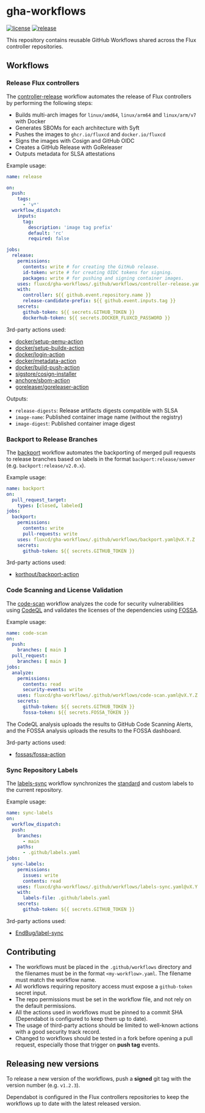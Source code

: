 # gha-workflows

[![license](https://img.shields.io/github/license/fluxcd/gha-workflows.svg)](https://github.com/fluxcd/gha-workflows/blob/main/LICENSE)
[![release](https://img.shields.io/github/release/fluxcd/gha-workflows/all.svg)](https://github.com/fluxcd/gha-workflows/releases)

This repository contains reusable GitHub Workflows shared across the Flux controller repositories.

## Workflows

### Release Flux controllers

The [controller-release](.github/workflows/controller-release.yaml) workflow automates the release of
Flux controllers by performing the following steps:

- Builds multi-arch images for `linux/amd64`, `linux/arm64` and `linux/arm/v7` with Docker
- Generates SBOMs for each architecture with Syft
- Pushes the images to `ghcr.io/fluxcd` and `docker.io/fluxcd`
- Signs the images with Cosign and GitHub OIDC
- Creates a GitHub Release with GoReleaser
- Outputs metadata for SLSA attestations

Example usage:

```yaml
name: release

on:
  push:
    tags:
      - 'v*'
  workflow_dispatch:
    inputs:
      tag:
        description: 'image tag prefix'
        default: 'rc'
        required: false

jobs:
  release:
    permissions:
      contents: write # for creating the GitHub release.
      id-token: write # for creating OIDC tokens for signing.
      packages: write # for pushing and signing container images.
    uses: fluxcd/gha-workflows/.github/workflows/controller-release.yaml@vX.Y.Z
    with:
      controller: ${{ github.event.repository.name }}
      release-candidate-prefix: ${{ github.event.inputs.tag }}
    secrets:
      github-token: ${{ secrets.GITHUB_TOKEN }}
      dockerhub-token: ${{ secrets.DOCKER_FLUXCD_PASSWORD }}
```

3rd-party actions used:

- [docker/setup-qemu-action](https://github.com/docker/setup-qemu-action)
- [docker/setup-buildx-action](https://github.com/docker/setup-buildx-action)
- [docker/login-action](https://github.com/docker/login-action)
- [docker/metadata-action](https://github.com/docker/metadata-action)
- [docker/build-push-action](https://github.com/docker/build-push-action)
- [sigstore/cosign-installer](https://github.com/sigstore/cosign-installer)
- [anchore/sbom-action](https://github.com/anchore/sbom-action)
- [goreleaser/goreleaser-action](https://github.com/goreleaser/goreleaser-action)

Outputs:

- `release-digests`: Release artifacts digests compatible with SLSA
- `image-name`: Published container image name (without the registry)
- `image-digest`: Published container image digest

### Backport to Release Branches

The [backport](.github/workflows/backport.yaml) workflow automates the backporting of merged pull
requests to release branches based on labels in the format `backport:release/semver`
(e.g. `backport:release/v2.0.x`).

Example usage:

```yaml
name: backport
on:
  pull_request_target:
    types: [closed, labeled]
jobs:
  backport:
    permissions:
      contents: write
      pull-requests: write
    uses: fluxcd/gha-workflows/.github/workflows/backport.yaml@vX.Y.Z
    secrets:
      github-token: ${{ secrets.GITHUB_TOKEN }}
```

3rd-party actions used:

- [korthout/backport-action](https://github.com/korthout/backport-action)

### Code Scanning and License Validation

The [code-scan](.github/workflows/code-scan.yaml) workflow analyzes the code for security vulnerabilities
using [CodeQL](https://codeql.github.com/) and validates the licenses of the dependencies
using [FOSSA](https://fossa.com/).

Example usage:

```yaml
name: code-scan
on:
  push:
    branches: [ main ]
  pull_request:
    branches: [ main ]
jobs:
  analyze:
    permissions:
      contents: read
      security-events: write
    uses: fluxcd/gha-workflows/.github/workflows/code-scan.yaml@vX.Y.Z
    secrets:
      github-token: ${{ secrets.GITHUB_TOKEN }}
      fossa-token: ${{ secrets.FOSSA_TOKEN }}
```

The CodeQL analysis uploads the results to GitHub Code Scanning Alerts,
and the FOSSA analysis uploads the results to the FOSSA dashboard.

3rd-party actions used:

- [fossas/fossa-action](https://github.com/fossas/fossa-action)

### Sync Repository Labels

The [labels-sync](.github/workflows/labels-sync.yaml) workflow synchronizes the
[standard](https://github.com/fluxcd/community/blob/main/.github/standard-labels.yaml)
and custom labels to the current repository.

Example usage:

```yaml
name: sync-labels
on:
  workflow_dispatch:
  push:
    branches:
      - main
    paths:
      - .github/labels.yaml
jobs:
  sync-labels:
    permissions:
      issues: write
      contents: read
    uses: fluxcd/gha-workflows/.github/workflows/labels-sync.yaml@vX.Y.Z
    with:
      labels-file: .github/labels.yaml
    secrets:
      github-token: ${{ secrets.GITHUB_TOKEN }}
```

3rd-party actions used:

- [EndBug/label-sync](https://github.com/EndBug/label-sync)

## Contributing

- The workflows must be placed in the `.github/workflows` directory and
  the filenames must be in the format `<my-workflow>.yaml`. The filename must match the workflow name.
- All workflows requiring repository access must expose a `github-token` secret input.
- The repo permissions must be set in the workflow file, and not rely on the default permissions.
- All the actions used in workflows must be pinned to a commit SHA (Dependabot is configured to keep them up to date).
- The usage of third-party actions should be limited to well-known actions with a good security track record.
- Changed to workflows should be tested in a fork before opening a pull request,
  especially those that trigger on **push tag** events.

## Releasing new versions

To release a new version of the workflows, push a **signed** git tag with the version number (e.g. `v1.2.3`).

Dependabot is configured in the Flux controllers repositories to keep the workflows up
to date with the latest released version.
